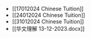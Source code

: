 - [[17012024 Chinese Tuition]]
- [[24012024 Chinese Tuition]]
- [[31012024 Chinese Tuition]]
- [[华文理解 13-12-2023.docx]]